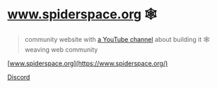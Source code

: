 # www.spiderspace.org 🕸️

> community website with [a YouTube channel](https://youtube.com/@spiderspace_8000) about building it
> 🕸️ weaving web community

[www.spiderspace.org](https://www.spiderspace.org/)

[Discord](https://discord.gg/YU5tyeK72X)
